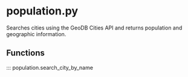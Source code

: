 # population.py

Searches cities using the GeoDB Cities API and returns population and geographic information.

## Functions

::: population.search_city_by_name